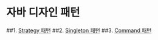 # 자바 디자인 패턴
##1. [Strategy 패턴](https://github.com/guyko91/javaDesignPattern/tree/master/src/strategyPattern)
##2. [Singleton 패턴](https://github.com/guyko91/javaDesignPattern/tree/master/src/singletonPattern)
##3. [Command 패턴](https://github.com/guyko91/javaDesignPattern/tree/master/src/commandPattern)

